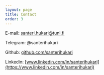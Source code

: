 ```yaml
---
layout: page
title: Contact
order: 3
---
```


E-mail: santeri.hukari@tuni.fi

Telegram: @santerihukari

Github: [github.com/santerihukari](https://github.com/santerihukari)

Linkedin: [www.linkedin.com/in/santerihukari](https://www.linkedin.com/in/santerihukari)
